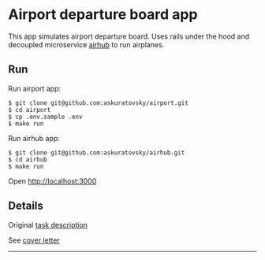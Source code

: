 # Airport departure board app

This app simulates airport departure board. Uses rails under the hood and decoupled microservice [airhub][airhub] to run airplanes.

## Run

Run airport app:
```shell
$ git clone git@github.com:askuratovsky/airport.git
$ cd airport
$ cp .env.sample .env
$ make run
```

Run airhub app:
```shell
$ git clone git@github.com:askuratovsky/airhub.git
$ cd airhub
$ make run
```

Open <http://localhost:3000>

## Details

Original [task description][statementlink]

See [cover letter][cover]

---
[statementlink]: docs/ror_test.pdf
[cover]: docs/cover.md
[airhub]: https://github.com/askuratovsky/airhub

